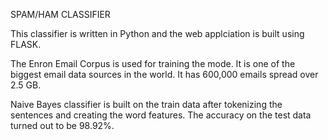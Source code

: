 SPAM/HAM CLASSIFIER 

This classifier is written in Python and the web applciation is built using FLASK. 

The Enron Email Corpus is used for training the mode. It is one of the biggest email data sources in the world. It has 600,000 emails spread over 2.5 GB. 

Naive Bayes classifier is built on the train data after tokenizing the sentences and creating the word features. The accuracy on the test data turned out to be 98.92%.
